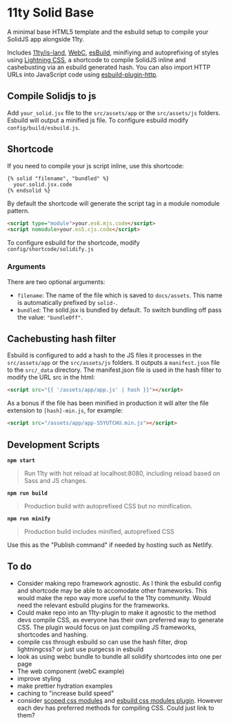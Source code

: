 # 11ty Solid Base

A minimal base HTML5 template and the esbuild setup to compile your SolidJS app alongside 11ty.

Includes [11ty/is-land](https://www.11ty.dev/docs/plugins/partial-hydration/), [WebC](https://www.11ty.dev/docs/languages/webc/), [esBuild](https://esbuild.github.io), minifiying and autoprefixing of styles using [Lightning CSS](https://lightningcss.dev/), a shortcode to compile SolidJS inline and cashebusting via an esbuild generated hash. You can also import HTTP URLs into JavaScript code using [esbuild-plugin-http](https://github.com/hyrious/esbuild-plugin-http).

## Compile Solidjs to js
Add `your_solid.jsx` file to the `src/assets/app` or the `src/assets/js` folders. Esbuild will output a minified js file. To configure esbuild modify `config/build/esbuild.js`.

## Shortcode
If you need to compile your js script inline, use this shortcode:

~~~liquid
{% solid "filename", "bundled" %}
  your.solid.jsx.code
{% endsolid %}
~~~

By default the shortcode will generate the script tag in a module nomodule pattern. 

~~~html
<script type="module">your.es6.mjs.code</script>
<script nomodule>your.es5.cjs.code</script>
~~~

To configure esbuild for the shortcode, modify `config/shortcode/solidify.js`

### Arguments
There are two optional arguments:
- `filename`: The name of the file which is saved to `docs/assets`. This name is automatically prefixed by `solid-`.
- `bundled`: The solid.jsx is bundled by default. To switch bundling off pass the value: `"bundleOff"`.

## Cachebusting hash filter

Esbuild is configured to add a hash to the JS files it processes in the `src/assets/app` or the `src/assets/js` folders. It outputs a `manifest.json` file to the `src/_data` directory.
The manifest.json file is used in the hash filter to modify the URL src in the html:

~~~html
<script src="{{ '/assets/app/app.js' | hash }}"></script>
~~~

As a bonus if the file has been minified in production it will alter the file extension to `[hash]-min.js`, for example:

~~~html
<script src="/assets/app/app-S5YUTCHU.min.js"></script>
~~~

## Development Scripts

**`npm start`**

> Run 11ty with hot reload at localhost:8080, including reload based on Sass and JS changes.

**`npm run build`**

> Production build with autoprefixed CSS but no minification. 

**`npm run minify`**

> Production build includes minified, autoprefixed CSS

Use this as the "Publish command" if needed by hosting such as Netlify.

## To do

- Consider making repo framework agnostic. As I think the esbuild config and shortcode may be able to accomodate other frameworks. This would make the repo way more useful to the 11ty community. Would need the relevant esbuild plugins for the frameworks.
- Could make repo into an 11ty-plugin to make it agnostic to the method devs compile CSS, as everyone has their own preferred way to generate CSS. The plugin would focus on just compiling JS frameworks, shortcodes and hashing.
- compile css through esbuild so can use the hash filter, drop lightningcss? or just use purgecss in esbuild
- look as using webc bundle to bundle all solidify shortcodes into one per page
- The web component (webC example)
- improve styling
- make prettier hydration examples
- caching to "increase build speed"
- consider [scoped css modules](https://how-to.dev/how-to-set-up-css-modules-with-esbuild) and [esbuild css modules plugin](https://github.com/indooorsman/esbuild-css-modules-plugin#readme). However each dev has preferred methods for compiling CSS. Could just link to them?
